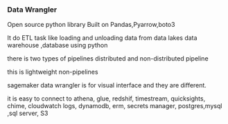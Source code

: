 ### Data Wrangler 
Open source python library 
Built on Pandas,Pyarrow,boto3

It do ETL task like loading and unloading data from data lakes 
data warehouse ,database using python 

there is two types of pipelines distributed and non-distributed pipeline 

this is lightweight non-pipelines

sagemaker data wrangler is for visual interface and they are different.

it is easy to connect to athena, glue, redshif, timestream, quicksights, chime, cloudwatch logs, dynamodb, erm, secrets manager, postgres,mysql ,sql server, S3